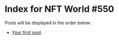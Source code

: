 # Index for NFT World #550
Posts will be displayed in the order below:

- [Your first post](./001-first.md)

